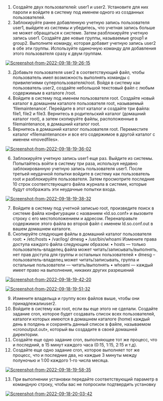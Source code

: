 1. Создайте двух пользователей: user1 и user2. Установите для них пароли и войдите в систему под именем одного из созданных пользователей.
2. Заблокируйте ранее добавленную учетную запись пользователя user1, выйдите из системы и убедитесь, что учетная запись больше не может обращаться к системе. Затем разблокируйте учетную запись user1. Создайте две новые группы, называемые group1 и group2. Выполните команду, которая добавит учетную запись user2 в обе эти группы. Используйте одиночную команду для добавления этого пользователя сразу к двум группам.

<a href="https://ibb.co/K6QH3X4"><img src="https://i.ibb.co/SN1p9PY/Screenshot-from-2022-09-18-19-26-15.png" alt="Screenshot-from-2022-09-18-19-26-15" border="0"></a>

3. Добавьте пользователя user2 в соответствующий файл, чтобы пользователь имел возможность выполнять команды с привилегиями суперпользователя/root. Войдя в систему как пользователь user2, создайте небольшой текстовый файл с любым содержимым в каталоге /root.
4. Войдите в систему под именем пользователя root. Создайте новый каталог в домашнем каталоге пользователя root, называемый ‘filemaintenance’. Перейдите в этот каталог и создайте три файла: file1, file2 и file3. Вернитесь в родительский каталог (домашний каталог root), а затем скопируйте файлы, расположенные в filemaintenance, в домашний каталог root.
5. Вернитесь в домашний каталог пользователя root. Переместите каталог «filemaintenance» и все его содержимое в другой каталог с именем «movedfiles».

<a href="https://ibb.co/rQmWcT1"><img src="https://i.ibb.co/XWbw3Nv/Screenshot-from-2022-09-18-19-36-02.png" alt="Screenshot-from-2022-09-18-19-36-02" border="0"></a>

6. Заблокируйте учетную запись user1 еще раз. Выйдите из системы. Попытайтесь войти в систему три раза, используя недавно заблокированную учетную запись пользователя user1. После третьей неудачной попытки войдите в систему как пользователь root и разблокируйте пользователя. Затем просмотрите последние 10 строк соответствующего файла журнала в системе, которые будут отображать эти неудачные попытки входа.

<a href="https://ibb.co/QKXQPby"><img src="https://i.ibb.co/bK7msWc/Screenshot-from-2022-09-18-19-38-32.png" alt="Screenshot-from-2022-09-18-19-38-32" border="0"></a>

7. Войдите в систему под учетной записью root, произведите поиск в системе файла конфигурации с названием «ld.so.conf» и вызовите строку с его местоположением и адресом. Перенаправьте содержимое этого файла во второй файл с именем ld.so.conf.out в вашем домашнем каталоге.
8. Скопируйте следующие файлы в домашний каталог пользователя root:
• /etc/hosts
• /var/log/ dmesg
• /usr/bin/whoami
Измените права доступа каждого файла следующим образом:
• hosts — только пользователь-владелец файла может читать/записывать/выполнять, нет прав доступа для группы и остальных пользователей
• dmesg – пользователь-владелец может читать/записывать, группа и остальные пользователи — читать/выполнять
• whoami — каждый имеет право на выполнение, никаких других разрешений

<a href="https://imgbb.com/"><img src="https://i.ibb.co/bX9xPkt/Screenshot-from-2022-09-18-19-42-20.png" alt="Screenshot-from-2022-09-18-19-42-20" border="0"></a>

<a href="https://ibb.co/L5wNCLC"><img src="https://i.ibb.co/pyDh3t3/Screenshot-from-2022-09-18-19-51-32.png" alt="Screenshot-from-2022-09-18-19-51-32" border="0"></a>

9. Измените владельца и группу всех файлов выше, чтобы они принадлежалиuser2.
10. Войдите в систему как root, если вы еще этого не сделали. Создайте задание cron, которое будет создавать список всех пользователей, каталоги которых имеются в домашнем каталоге (home) каждый день в полдень и сохранять данный список в файле, называемом «cronoutput.out», который вы создадите в своей домашней директории.
11. Создайте еще одно задание cron, выполняющее тот же процесс, что и последний, в 15 минут каждого часа (0:15, 1:15, 2:15 и т.д).
12. Создайте еще одно задание cron, которое выполняет тот же процесс, что и последние два, но каждые 3 минуты между полуночью и 1:00 каждого 1-го числа месяца.

<a href="https://ibb.co/1Jxw8FH"><img src="https://i.ibb.co/FqtjgRG/Screenshot-from-2022-09-18-19-58-35.png" alt="Screenshot-from-2022-09-18-19-58-35" border="0"></a>

13. При выполнении установки передайте соответствующий параметр в командную строку, чтобы вас не попросили подтвердить установку

<a href="https://ibb.co/1rdjFMc"><img src="https://i.ibb.co/tqxFVzR/Screenshot-from-2022-09-18-20-03-42.png" alt="Screenshot-from-2022-09-18-20-03-42" border="0"></a>
